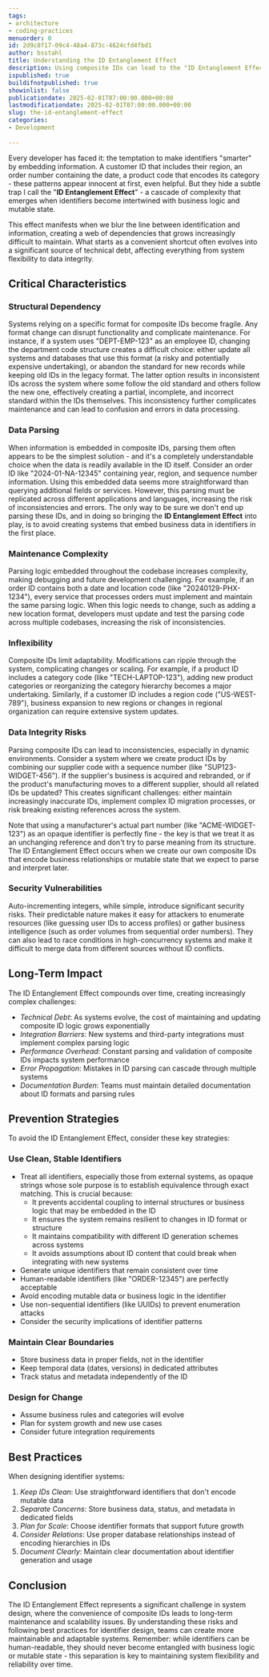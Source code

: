 ```yaml
---
tags:
- architecture
- coding-practices
menuorder: 0
id: 2d9c8f17-09c4-48a4-873c-4624cfd4fbd1
author: bsstahl
title: Understanding the ID Entanglement Effect
description: Using composite IDs can lead to the "ID Entanglement Effect," causing structural dependency, data parsing issues, maintenance complexity, inflexibility, and data integrity risks to our applications. To avoid these pitfalls, it's recommended to use clear, atomic identifiers, which enhance scalability, maintainability, and data integrity.
ispublished: true
buildifnotpublished: true
showinlist: false
publicationdate: 2025-02-01T07:00:00.000+00:00
lastmodificationdate: 2025-02-01T07:00:00.000+00:00
slug: the-id-entanglement-effect
categories:
- Development
        
---
```

Every developer has faced it: the temptation to make identifiers "smarter" by embedding information. A customer ID that includes their region, an order number containing the date, a product code that encodes its category - these patterns appear innocent at first, even helpful. But they hide a subtle trap I call the "**ID Entanglement Effect**" - a cascade of complexity that emerges when identifiers become intertwined with business logic and mutable state.

This effect manifests when we blur the line between identification and information, creating a web of dependencies that grows increasingly difficult to maintain. What starts as a convenient shortcut often evolves into a significant source of technical debt, affecting everything from system flexibility to data integrity.

## Critical Characteristics

### Structural Dependency

Systems relying on a specific format for composite IDs become fragile. Any format change can disrupt functionality and complicate maintenance. For instance, if a system uses "DEPT-EMP-123" as an employee ID, changing the department code structure creates a difficult choice: either update all systems and databases that use this format (a risky and potentially expensive undertaking), or abandon the standard for new records while keeping old IDs in the legacy format. The latter option results in inconsistent IDs across the system where some follow the old standard and others follow the new one, effectively creating a partial, incomplete, and incorrect standard within the IDs themselves. This inconsistency further complicates maintenance and can lead to confusion and errors in data processing.

### Data Parsing

When information is embedded in composite IDs, parsing them often appears to be the simplest solution - and it's a completely understandable choice when the data is readily available in the ID itself. Consider an order ID like "2024-01-NA-12345" containing year, region, and sequence number information. Using this embedded data seems more straightforward than querying additional fields or services. However, this parsing must be replicated across different applications and languages, increasing the risk of inconsistencies and errors. The only way to be sure we don't end up parsing these IDs, and in doing so bringing the **ID Entanglement Effect** into play, is to avoid creating systems that embed business data in identifiers in the first place.

### Maintenance Complexity

Parsing logic embedded throughout the codebase increases complexity, making debugging and future development challenging. For example, if an order ID contains both a date and location code (like "20240129-PHX-1234"), every service that processes orders must implement and maintain the same parsing logic. When this logic needs to change, such as adding a new location format, developers must update and test the parsing code across multiple codebases, increasing the risk of inconsistencies.

### Inflexibility

Composite IDs limit adaptability. Modifications can ripple through the system, complicating changes or scaling. For example, if a product ID includes a category code (like "TECH-LAPTOP-123"), adding new product categories or reorganizing the category hierarchy becomes a major undertaking. Similarly, if a customer ID includes a region code ("US-WEST-789"), business expansion to new regions or changes in regional organization can require extensive system updates.

### Data Integrity Risks

Parsing composite IDs can lead to inconsistencies, especially in dynamic environments. Consider a system where we create product IDs by combining our supplier code with a sequence number (like "SUP123-WIDGET-456"). If the supplier's business is acquired and rebranded, or if the product's manufacturing moves to a different supplier, should all related IDs be updated? This creates significant challenges: either maintain increasingly inaccurate IDs, implement complex ID migration processes, or risk breaking existing references across the system.

Note that using a manufacturer's actual part number (like "ACME-WIDGET-123") as an opaque identifier is perfectly fine - the key is that we treat it as an unchanging reference and don't try to parse meaning from its structure. The ID Entanglement Effect occurs when we create our own composite IDs that encode business relationships or mutable state that we expect to parse and interpret later.

### Security Vulnerabilities

Auto-incrementing integers, while simple, introduce significant security risks. Their predictable nature makes it easy for attackers to enumerate resources (like guessing user IDs to access profiles) or gather business intelligence (such as order volumes from sequential order numbers). They can also lead to race conditions in high-concurrency systems and make it difficult to merge data from different sources without ID conflicts.

## Long-Term Impact

The ID Entanglement Effect compounds over time, creating increasingly complex challenges:

* _Technical Debt_: As systems evolve, the cost of maintaining and updating composite ID logic grows exponentially
* _Integration Barriers_: New systems and third-party integrations must implement complex parsing logic
* _Performance Overhead_: Constant parsing and validation of composite IDs impacts system performance
* _Error Propagation_: Mistakes in ID parsing can cascade through multiple systems
* _Documentation Burden_: Teams must maintain detailed documentation about ID formats and parsing rules

## Prevention Strategies

To avoid the ID Entanglement Effect, consider these key strategies:

### Use Clean, Stable Identifiers

* Treat all identifiers, especially those from external systems, as opaque strings whose sole purpose is to establish equivalence through exact matching. This is crucial because:
  * It prevents accidental coupling to internal structures or business logic that may be embedded in the ID
  * It ensures the system remains resilient to changes in ID format or structure
  * It maintains compatibility with different ID generation schemes across systems
  * It avoids assumptions about ID content that could break when integrating with new systems
* Generate unique identifiers that remain consistent over time
* Human-readable identifiers (like "ORDER-12345") are perfectly acceptable
* Avoid encoding mutable data or business logic in the identifier
* Use non-sequential identifiers (like UUIDs) to prevent enumeration attacks
* Consider the security implications of identifier patterns

### Maintain Clear Boundaries

* Store business data in proper fields, not in the identifier
* Keep temporal data (dates, versions) in dedicated attributes
* Track status and metadata independently of the ID

### Design for Change

* Assume business rules and categories will evolve
* Plan for system growth and new use cases
* Consider future integration requirements

## Best Practices

When designing identifier systems:

1. _Keep IDs Clean_: Use straightforward identifiers that don't encode mutable data
2. _Separate Concerns_: Store business data, status, and metadata in dedicated fields
3. _Plan for Scale_: Choose identifier formats that support future growth
4. _Consider Relations_: Use proper database relationships instead of encoding hierarchies in IDs
5. _Document Clearly_: Maintain clear documentation about identifier generation and usage

## Conclusion

The ID Entanglement Effect represents a significant challenge in system design, where the convenience of composite IDs leads to long-term maintenance and scalability issues. By understanding these risks and following best practices for identifier design, teams can create more maintainable and adaptable systems. Remember: while identifiers can be human-readable, they should never become entangled with business logic or mutable state - this separation is key to maintaining system flexibility and reliability over time.
